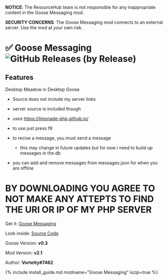 **NOTICE**: The ResourceHub team is not responsible for any inappropriate content in the Goose Messaging mod.

**SECURITY CONCERNS**: The Goose Messaging mod connects to an external server. Use the mod at your own risk.

# ✅ Goose Messaging ![GitHub Releases (by Release)](https://img.shields.io/github/downloads/Vortetty/GooseMessenger/total?logo=github)

## Features

Desktop Meadow in Desktop Goose

 - Source does not include my server links
 - server source is included though
 - uses https://limonade-php.github.io/
 
 - to use just press f9
 - to recive a message, you must send a message
    - this may change in future updates but for now i need to build up messages in the db
 - you can add and remove messages from messages.json for when you are offline
 
 # BY DOWNLOADING YOU AGREE TO NOT MAKE ANY ATTEPTS TO FIND THE URI OR IP OF MY PHP SERVER

Get it: [Goose Messaging](https://github.com/Vortetty/GooseMessenger/releases/latest/download/GooseMessenger.zip)

Look inside: [Source Code](https://github.com/Vortetty/GooseMessenger)

Goose Version: **v0.3**

Mod Version: **v2.1**

Author: **Vortetty#7462**

{% include install_guide.md modname="Goose Messaging" iszip=true %}
